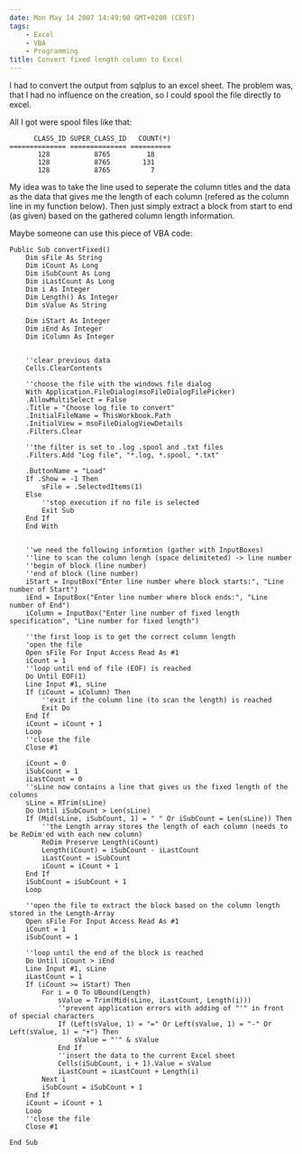 ```yaml
---
date: Mon May 14 2007 14:49:00 GMT+0200 (CEST)
tags:
    - Excel
    - VBA
    - Programming
title: Convert fixed length column to Excel
---
```



I had to convert the output from sqlplus to an excel sheet. The problem
was, that I had no influence on the creation, so I could spool the file
directly to excel.

All I got were spool files like that:

          CLASS_ID SUPER_CLASS_ID   COUNT(*)
    ============== ============== ==========
           128           8765         18
           128           8765        131
           128           8765          7

My idea was to take the line used to seperate the column titles and the
data as the data that gives me the length of each column (refered as the
column line in my function below). Then just simply extract a block from
start to end (as given) based on the gathered column length information.

Maybe someone can use this piece of VBA code:

    Public Sub convertFixed()
        Dim sFile As String
        Dim iCount As Long
        Dim iSubCount As Long
        Dim iLastCount As Long
        Dim i As Integer
        Dim Length() As Integer
        Dim sValue As String

        Dim iStart As Integer
        Dim iEnd As Integer
        Dim iColumn As Integer


        ''clear previous data
        Cells.ClearContents

        ''choose the file with the windows file dialog
        With Application.FileDialog(msoFileDialogFilePicker)
        .AllowMultiSelect = False
        .Title = "Choose log file to convert"
        .InitialFileName = ThisWorkbook.Path
        .InitialView = msoFileDialogViewDetails
        .Filters.Clear

        ''the filter is set to .log .spool and .txt files
        .Filters.Add "Log file", "*.log, *.spool, *.txt"

        .ButtonName = "Load"
        If .Show = -1 Then
            sFile = .SelectedItems(1)
        Else
            ''stop execution if no file is selected
            Exit Sub
        End If
        End With


        ''we need the following informtion (gather with InputBoxes)
        ''line to scan the column lengh (space delimiteted) -> line number
        ''begin of block (line number)
        ''end of block (line number)
        iStart = InputBox("Enter line number where block starts:", "Line number of Start")
        iEnd = InputBox("Enter line number where block ends:", "Line number of End")
        iColumn = InputBox("Enter line number of fixed length specification", "Line number for fixed length")

        ''the first loop is to get the correct column length
        'open the file
        Open sFile For Input Access Read As #1
        iCount = 1
        ''loop until end of file (EOF) is reached
        Do Until EOF(1)
        Line Input #1, sLine
        If (iCount = iColumn) Then
            ''exit if the column line (to scan the length) is reached
            Exit Do
        End If
        iCount = iCount + 1
        Loop
        ''close the file
        Close #1

        iCount = 0
        iSubCount = 1
        iLastCount = 0
        ''sLine now contains a line that gives us the fixed length of the columns
        sLine = RTrim(sLine)
        Do Until iSubCount > Len(sLine)
        If (Mid(sLine, iSubCount, 1) = " " Or iSubCount = Len(sLine)) Then
            ''the Length array stores the length of each column (needs to be ReDim'ed with each new column)
            ReDim Preserve Length(iCount)
            Length(iCount) = iSubCount - iLastCount
            iLastCount = iSubCount
            iCount = iCount + 1
        End If
        iSubCount = iSubCount + 1
        Loop

        ''open the file to extract the block based on the column length stored in the Length-Array
        Open sFile For Input Access Read As #1
        iCount = 1
        iSubCount = 1

        ''loop until the end of the block is reached
        Do Until iCount > iEnd
        Line Input #1, sLine
        iLastCount = 1
        If (iCount >= iStart) Then
            For i = 0 To UBound(Length)
                sValue = Trim(Mid(sLine, iLastCount, Length(i)))
                ''prevent application errors with adding of "'" in front of special characters
                If (Left(sValue, 1) = "=" Or Left(sValue, 1) = "-" Or Left(sValue, 1) = "+") Then
                    sValue = "'" & sValue
                End If
                ''insert the data to the current Excel sheet
                Cells(iSubCount, i + 1).Value = sValue
                iLastCount = iLastCount + Length(i)
            Next i
            iSubCount = iSubCount + 1
        End If
        iCount = iCount + 1
        Loop
        ''close the file
        Close #1

    End Sub

